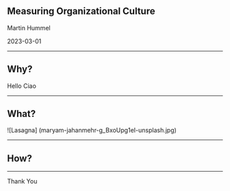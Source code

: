 ## Measuring Organizational Culture

Martin Hummel

2023-03-01

---

## Why?

Hello
Ciao

---

## What?

![Lasagna] (maryam-jahanmehr-g_BxoUpg1eI-unsplash.jpg)

---

## How?

---

Thank You
